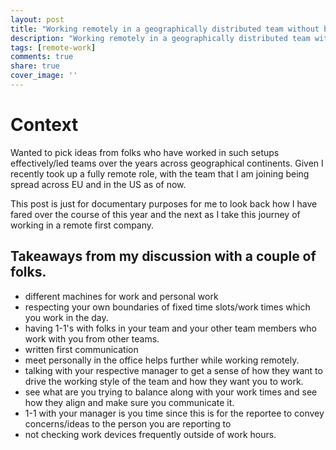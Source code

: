 ```yaml
---
layout: post
title: "Working remotely in a geographically distributed team without burning yourself out"
description: "Working remotely in a geographically distributed team without burning yourself out"
tags: [remote-work]
comments: true
share: true
cover_image: ''
---
```


# Context

Wanted to pick ideas from folks who have worked in such setups effectively/led teams over the years across geographical continents. Given I recently took up a fully remote role, with the team that I am joining being spread across EU and in the US as of now.

This post is just for documentary purposes for me to look back how I have fared over the course of this year and the next as I take this journey of working in a remote first company.

## Takeaways from my discussion with a couple of folks.

- different machines for work and personal work
- respecting your own boundaries of fixed time slots/work times which you work in the day.
- having 1-1's with folks in your team and your other team members who work with you from other teams.
- written first communication
- meet personally in the office helps further while working remotely.
- talking with your respective manager to get a sense of how they want to drive the working style of the team and how they want you to work.
- see what are you trying to balance along with your work times and see how they align and make sure you communicate it.
- 1-1 with your manager is you time since this is for the reportee to convey concerns/ideas to the person you are reporting to
- not checking work devices frequently outside of work hours.

